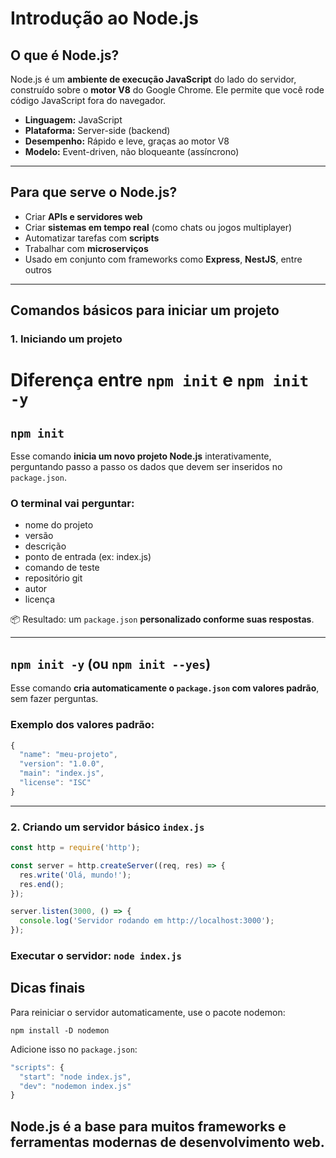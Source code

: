 # Introdução ao Node.js

## O que é Node.js?

Node.js é um **ambiente de execução JavaScript** do lado do servidor, construído sobre o **motor V8** do Google Chrome. Ele permite que você rode código JavaScript fora do navegador.

- **Linguagem:** JavaScript
- **Plataforma:** Server-side (backend)
- **Desempenho:** Rápido e leve, graças ao motor V8
- **Modelo:** Event-driven, não bloqueante (assíncrono)

---

## Para que serve o Node.js?

- Criar **APIs e servidores web**
- Criar **sistemas em tempo real** (como chats ou jogos multiplayer)
- Automatizar tarefas com **scripts**
- Trabalhar com **microserviços**
- Usado em conjunto com frameworks como **Express**, **NestJS**, entre outros

---

## Comandos básicos para iniciar um projeto

### 1. Iniciando um projeto

# Diferença entre `npm init` e `npm init -y`

## `npm init`

Esse comando **inicia um novo projeto Node.js** interativamente, perguntando passo a passo os dados que devem ser inseridos no `package.json`.

### O terminal vai perguntar:
- nome do projeto
- versão
- descrição
- ponto de entrada (ex: index.js)
- comando de teste
- repositório git
- autor
- licença

📦 Resultado: um `package.json` **personalizado conforme suas respostas**.

---

## `npm init -y` (ou `npm init --yes`)

Esse comando **cria automaticamente o `package.json` com valores padrão**, sem fazer perguntas.

### Exemplo dos valores padrão:
```javascript
{
  "name": "meu-projeto",
  "version": "1.0.0",
  "main": "index.js",
  "license": "ISC"
}
```
---

### 2. Criando um servidor básico `index.js`

```javascript
const http = require('http');

const server = http.createServer((req, res) => {
  res.write('Olá, mundo!');
  res.end();
});

server.listen(3000, () => {
  console.log('Servidor rodando em http://localhost:3000');
});
```

### Executar o servidor: `node index.js`

## Dicas finais

Para reiniciar o servidor automaticamente, use o pacote nodemon:

`npm install -D nodemon`

Adicione isso no `package.json`:

```javascript
"scripts": {
  "start": "node index.js",
  "dev": "nodemon index.js"
}
```

## Node.js é a base para muitos frameworks e ferramentas modernas de desenvolvimento web.

